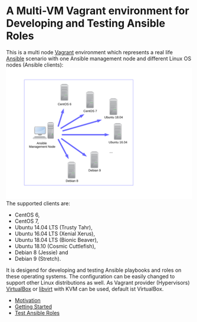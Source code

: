 # A Multi-VM Vagrant environment for Developing and Testing Ansible Roles

This is a multi node [Vagrant](https://www.vagrantup.com/ "Vagrant")
environment which represents a real life [Ansible](http://docs.ansible.com/ansible/ "Ansible")
scenario with one Ansible management node and different Linux OS nodes (Ansible
clients):
![Ansible figure](ansible_figure.svg)
The supported clients are:

* CentOS 6, 
* CentOS 7, 
* Ubuntu 14.04 LTS (Trusty Tahr),
* Ubuntu 16.04 LTS (Xenial Xerus),
* Ubuntu 18.04 LTS (Bionic Beaver),
* Ubuntu 18.10 (Cosmic Cuttlefish),
* Debian 8 (Jessie) and
* Debian 9 (Stretch).


It is desigend for developing and testing Ansible playbooks and roles on
these operating systems. The configuration can be easily changed to support
other Linux distributions as well. As Vagrant provider (Hypervisors) [VirtualBox](provider/virtualbox.md "VirtualBox")
or [libvirt](provider/libvirt.md) with KVM can be used, default ist VirtualBox.

* [Motivation](/motivation/)
* [Getting Started](/getting_started/)
* [Test Ansible Roles](/test_ansible_roles/)

